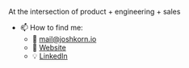 At the intersection of product + engineering + sales
- 📫 How to find me:
  - 📧 mail@joshkorn.io
  - 🌽 [Website](https://www.joshkorn.io)
  - 💡 [LinkedIn](https://www.linkedin.com/in/joshk0rn/)
 



